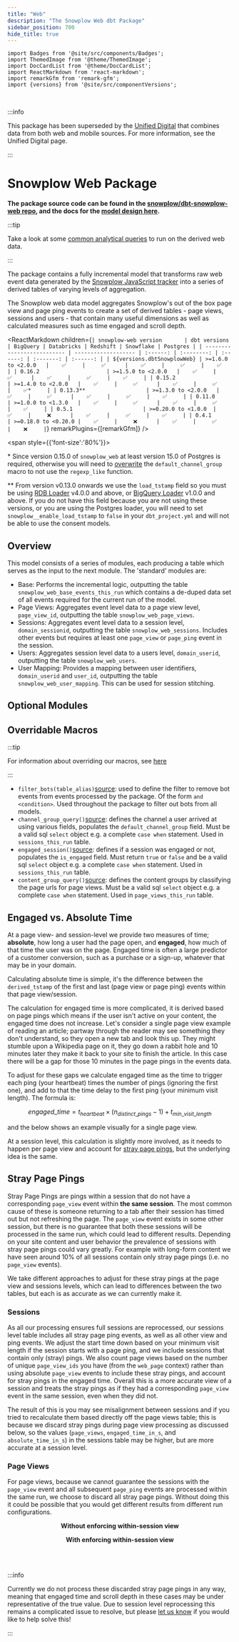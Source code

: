 ```yaml
---
title: "Web"
description: "The Snowplow Web dbt Package"
sidebar_position: 700
hide_title: true
---
```


```mdx-code-block
import Badges from '@site/src/components/Badges';
import ThemedImage from '@theme/ThemedImage';
import DocCardList from '@theme/DocCardList';
import ReactMarkdown from 'react-markdown';
import remarkGfm from 'remark-gfm';
import {versions} from '@site/src/componentVersions';

```
<Badges badgeType="dbt-package Release" pkg="web"></Badges>&nbsp;
<Badges badgeType="Maintained"></Badges>&nbsp;
<Badges badgeType="SCL"></Badges>

:::info

This package has been superseded by the [Unified Digital](/docs/modeling-your-data/modeling-your-data-with-dbt/dbt-models/dbt-unified-data-model/index.md) that combines data from both web and mobile sources. For more information, see the Unified Digital page.

:::

# Snowplow Web Package

**The package source code can be found in the [snowplow/dbt-snowplow-web repo](https://github.com/snowplow/dbt-snowplow-web), and the docs for the [model design here](https://snowplow.github.io/dbt-snowplow-web/#!/overview/snowplow_web).**

:::tip

Take a look at some [common analytical queries](/docs/resources/recipes-tutorials/recipe-dbt-web-queries/index.md) to run on the derived web data.

:::

The package contains a fully incremental model that transforms raw web event data generated by the [Snowplow JavaScript tracker](/docs/sources/trackers/javascript-trackers/index.md) into a series of derived tables of varying levels of aggregation.

The Snowplow web data model aggregates Snowplow's out of the box page view and page ping events to create a set of derived tables - page views, sessions and users - that contain many useful dimensions as well as calculated measures such as time engaged and scroll depth.

<p align="center">
<ThemedImage
alt='Web Package data flow'
sources={{
light: require('./images/web-process-light.drawio.png').default,
dark: require('./images/web-process-dark.drawio.png').default
}}
/>
</p>

<ReactMarkdown children={`
| snowplow-web version       | dbt versions        | BigQuery | Databricks | Redshift | Snowflake | Postgres |
| -------------------------- | ------------------- | :------: | :--------: | :------: | :-------: | :------: |
| ${versions.dbtSnowplowWeb} | >=1.6.0 to <2.0.0   |    ✅     |     ✅      |    ✅     |     ✅     |    ✅     |
| 0.16.2                     | >=1.5.0 to <2.0.0   |    ✅     |     ✅      |    ✅     |     ✅     |    ✅     |
| 0.15.2                     | >=1.4.0 to <2.0.0   |    ✅     |     ✅      |    ✅     |     ✅     |    ✅*     |
| 0.13.3**                   | >=1.3.0 to <2.0.0   |    ✅     |     ✅      |    ✅     |     ✅     |    ✅     |
| 0.11.0                     | >=1.0.0 to <1.3.0   |    ✅     |     ✅      |    ✅     |     ✅     |    ✅     |
| 0.5.1                      | >=0.20.0 to <1.0.0  |    ✅     |     ❌      |    ✅     |     ✅     |    ✅     |
| 0.4.1                      | >=0.18.0 to <0.20.0 |    ✅     |     ❌      |    ✅     |     ✅     |    ❌     |
`} remarkPlugins={[remarkGfm]} />

<span style={{'font-size':'80%'}}>

\* Since version 0.15.0 of `snowplow_web` at least version 15.0 of Postgres is required, otherwise you will need to [overwrite](/docs/modeling-your-data/modeling-your-data-with-dbt/package-mechanics/overridable-macros/index.md#overriding-macros) the `default_channel_group` macro to not use the `regexp_like` function.

** From version v0.13.0 onwards we use the `load_tstamp` field so you must be using [RDB Loader](/docs/api-reference/loaders-storage-targets/snowplow-rdb-loader/index.md) v4.0.0 and above, or [BigQuery Loader](/docs/api-reference/loaders-storage-targets/snowplow-rdb-loader/index.md) v1.0.0 and above. If you do not have this field because you are not using these versions, or you are using the Postgres loader, you will need to set `snowplow__enable_load_tstamp` to `false` in your `dbt_project.yml` and will not be able to use the consent models.
</span>

## Overview

This model consists of a series of modules, each producing a table which serves as the input to the next module. The 'standard' modules are:

- Base: Performs the incremental logic, outputting the table `snowplow_web_base_events_this_run` which contains a de-duped data set of all events required for the current run of the model.
- Page Views: Aggregates event level data to a page view level, `page_view_id`, outputting the table `snowplow_web_page_views`.
- Sessions: Aggregates event level data to a session level, `domain_sessionid`, outputting the table `snowplow_web_sessions`. Includes other events but requires at least one `page_view` or `page_ping` event in the session.
- Users: Aggregates session level data to a users level, `domain_userid`, outputting the table `snowplow_web_users`.
- User Mapping: Provides a mapping between user identifiers, `domain_userid` and `user_id`, outputting the table `snowplow_web_user_mapping`. This can be used for session stitching.

## Optional Modules

<DocCardList />

## Overridable Macros

:::tip

For information about overriding our macros, see [here](/docs/modeling-your-data/modeling-your-data-with-dbt/package-mechanics/overridable-macros/index.md#overriding-macros)

:::

- `filter_bots(table_alias)`[source](https://github.com/snowplow/dbt-snowplow-web/blob/main/macros/filter_bots.sql): used to define the filter to remove bot events from events processed by the package. Of the form `and <condition>`. Used throughout the package to filter out bots from all models.
- `channel_group_query()`[source](https://github.com/snowplow/dbt-snowplow-web/blob/main/macros/channel_group_query.sql): defines the channel a user arrived at using various fields, populates the `default_channel_group` field. Must be a valid sql `select` object e.g. a complete `case when` statement. Used in `sessions_this_run` table.
- `engaged_session()`[source](https://github.com/snowplow/dbt-snowplow-web/blob/main/macros/engaged_session.sql): defines if a session was engaged or not, populates the `is_engaged` field. Must return `true` or `false` and be a valid sql `select` object e.g. a complete `case when` statement. Used in `sessions_this_run` table.
- `content_group_query()`[source](https://github.com/snowplow/dbt-snowplow-web/blob/main/macros/channel_group_query.sql): defines the content groups by classifying the page urls for page views. Must be a valid sql `select` object e.g. a complete `case when` statement. Used in `page_views_this_run` table.

## Engaged vs. Absolute Time
At a page view- and session-level we provide two measures of time; **absolute**, how long a user had the page open, and **engaged**, how much of that time the user was on the page. Engaged time is often a large predictor of a customer conversion, such as a purchase or a sign-up, whatever that may be in your domain.

Calculating absolute time is simple, it's the difference between the `derived_tstamp` of the first and last (page view or page ping) events within that page view/session.

The calculation for engaged time is more complicated, it is derived based on page pings which means if the user isn't active on your content, the engaged time does not increase. Let's consider a single page view example of reading an article; partway through the reader may see something they don't understand, so they open a new tab and look this up. They might stumble upon a Wikipedia page on it, they go down a rabbit hole and 10 minutes later they make it back to your site to finish the article. In this case there will be a gap for those 10 minutes in the page pings in the events data.

To adjust for these gaps we calculate engaged time as the time to trigger each ping (your heartbeat) times the number of pings (ignoring the first one), and add to that the time delay to the first ping (your minimum visit length). The formula is:

$$
engaged\_time=t_{heartbeat}\times (n_{distinct\_pings} -1) + t_{min\_visit\_length}
$$

and the below shows an example visually for a single page view.

<p align="center">
<ThemedImage
alt='Page views and pings showing gaps to highlight the difference between absolute and engaged time'
sources={{
light: require('./images/engaged_time_light.drawio.png').default,
dark: require('./images/engaged_time_dark.drawio.png').default
}}
/>
</p>

At a session level, this calculation is slightly more involved, as it needs to happen per page view and account for [stray page pings](#stray-page-pings), but the underlying idea is the same.


## Stray Page Pings
Stray Page Pings are pings within a session that do not have a corresponding `page_view` event within **the same session**. The most common cause of these is someone returning to a tab after their session has timed out but not refreshing the page. The `page_view` event exists in some other session, but there is no guarantee that both these sessions will be processed in the same run, which could lead to different results. Depending on your site content and user behavior the prevalence of sessions with stray page pings could vary greatly. For example with long-form content we have seen around 10% of all sessions contain only stray page pings (i.e. no `page_view` events).

We take different approaches to adjust for these stray pings at the page view and sessions levels, which can lead to differences between the two tables, but each is as accurate as we can currently make it.

### Sessions
As all our processing ensures full sessions are reprocessed, our sessions level table includes all stray page ping events, as well as all other view and ping events. We adjust the start time down based on your minimum visit length if the session starts with a page ping, and we include sessions that contain only (stray) pings. We also count page views based on the number of unique `page_view_ids` you have (from the `web_page` context) rather than using absolute `page_view` events to include these stray pings, and account for stray pings in the engaged time. Overall this is a more accurate view of a session and treats the stray pings as if they had a corresponding `page_view` event in the same session, even when they did not.

The result of this is you may see misalignment between sessions and if you tried to recalculate them based directly off the page views table; this is because we discard stray pings during page view processing as discussed below, so the values (`page_views`, `engaged_time_in_s`, and `absolute_time_in_s`) in the sessions table may be higher, but are more accurate at a session level.

<p align="center">
<ThemedImage
alt='Stray page ping sessionisation'
sources={{
light: require('./images/stray_sessions_light.drawio.png').default,
dark: require('./images/stray_sessions_dark.drawio.png').default
}}
/>
</p>


### Page Views
For page views, because we cannot guarantee the sessions with the `page_view` event and all subsequent `page_ping` events are processed within the same run, we choose to discard all stray page pings. Without doing this it could be possible that you would get different results from different run configurations.

<div style ={{overflow:'hidden'}}>
<div style={{float: 'left', width: '45%'}}>
<p align="center"><strong>Without enforcing within-session view</strong></p>
<ThemedImage
alt='Stray page ping page views'
sources={{
light: require('./images/stray_views_old-light.drawio.png').default,
dark: require('./images/stray_views_old-dark.drawio.png').default
}}
/>

</div>
<div style={{float: 'right', width: '45%'}}>
<p align="center"><strong>With enforcing within-session view</strong></p>
<ThemedImage
alt='Stray page ping page views'
sources={{
light: require('./images/stray_views_new-light.drawio.png').default,
dark: require('./images/stray_views_new-dark.drawio.png').default
}}
/>
</div>
</div>

<br></br>

:::info

Currently we do not process these discarded stray page pings in any way, meaning that engaged time and scroll depth in these cases may be under representative of the true value. Due to session level reprocessing this remains a complicated issue to resolve, but please [let us know](https://github.com/snowplow/dbt-snowplow-web/issues) if you would like to help solve this!

:::
